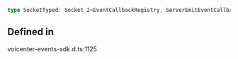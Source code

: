 ```ts
type SocketTyped: Socket_2<EventCallbackRegistry, ServerEmitEventCallbackRegistry>;
```

## Defined in

voicenter-events-sdk.d.ts:1125
